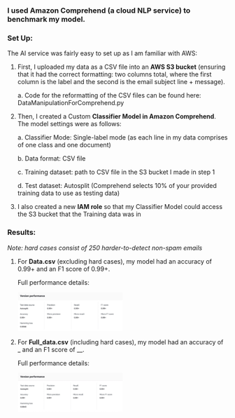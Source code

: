 ### I used **Amazon Comprehend** (a cloud NLP service) to benchmark my model. 

### **Set Up:**

The AI service was fairly easy to set up as I am familiar with AWS:

1. First, I uploaded my data as a CSV file into an **AWS S3 bucket** (ensuring that it had the correct formatting: two columns total, where the first column is the label and the second is the email subject line + message). 

    a. Code for the reformatting of the CSV files can be found here: DataManipulationForComprehend.py 
    
2. Then, I created a Custom **Classifier Model in Amazon Comprehend**. The model settings were as follows: 
 
    a. Classifier Mode: Single-label mode (as each line in my data comprises of one class and one document)
   
    b. Data format: CSV file
    
    c. Training dataset: path to CSV file in the S3 bucket I made in step 1
    
    d. Test dataset: Autosplit (Comprehend selects 10% of your provided training data to use as testing data)

3. I also created a new **IAM role** so that my Classifier Model could access the S3 bucket that the Training data was in

### **Results:**

*Note: hard cases consist of 250 harder-to-detect non-spam emails*

1. For **Data.csv** (excluding hard cases), my model had an accuracy of 0.99+ and an F1 score of 0.99+. 

    Full performance details:

    <img src="DataResults.jpg" alt= "Data Results" width="50%" height="50%">

2. For **Full_data.csv** (including hard cases), my model had an accuracy of _ and an F1 score of __. 

    Full performance details:

    <img src="FullDataResults.jpg" alt= "Full Data Results" width="50%" height="50%">
